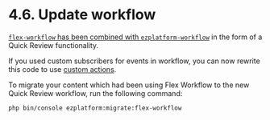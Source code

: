 # 4.6. Update workflow

[`flex-workflow` has been combined with `ezplatform-workflow`](ez_platform_v3.0_deprecations.md#flex-workflow) in the form of a Quick Review functionality.

If you used custom subscribers for events in workflow, you can now rewrite this code
to use [custom actions](add_custom_workflow_action.md).

To migrate your content which had been using Flex Workflow to the new Quick Review workflow,
run the following command:

`php bin/console ezplatform:migrate:flex-workflow`
